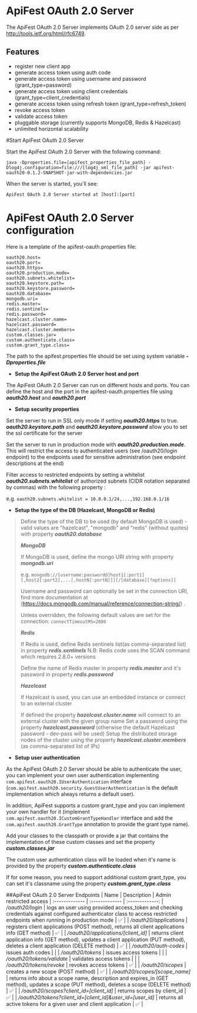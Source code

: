 # ApiFest OAuth 2.0 Server
The ApiFest OAuth 2.0 Server implements OAuth 2.0 server side as per http://tools.ietf.org/html/rfc6749.

## Features
- register new client app
- generate access token using auth code
- generate access token using username and password (grant_type=password)
- generate access token using client credentials (grant_type=client_credentials)
- generate access token using refresh token (grant_type=refresh_token)
- revoke access token
- validate access token
- pluggable storage (currently supports MongoDB, Redis & Hazelcast)
- unlimited horizontal scalability


#Start ApiFest OAuth 2.0 Server

Start the ApiFest OAuth 2.0 Server with the following command:

```
java -Dproperties.file=[apifest_properties_file_path] -Dlog4j.configuration=file:///[log4j_xml_file_path] -jar apifest-oauth20-0.1.2-SNAPSHOT-jar-with-dependencies.jar
```

When the server is started, you'll see:
```
ApiFest OAuth 2.0 Server started at [host]:[port]
```

# ApiFest OAuth 2.0 Server configuration

Here is a template of the apifest-oauth.properties file:
```
oauth20.host=  
oauth20.port=  
oauth20.https=  
oauth20.production.mode=  
oauth20.subnets.whitelist=  
oauth20.keystore.path=  
oauth20.keystore.password=  
oauth20.database=  
mongodb.uri=
redis.master=
redis.sentinels=
redis.password=
hazelcast.cluster.name=  
hazelcast.password=  
hazelcast.cluster.members=  
custom.classes.jar=  
custom.authenticate.class=
custom.grant_type.class=
```

The path to the apifest.properties file should be set using system variable ***-Dproperties.file***  

* **Setup the ApiFest OAuth 2.0 Server host and port**

The ApiFest OAuth 2.0 Server can run on different hosts and ports.
You can define the host and the port in the apifest-oauth.properties file using ***oauth20.host*** and ***oauth20.port***

* **Setup security properties**

Set the server to run in SSL only mode if setting ***oauth20.https*** to true. ***oauth20.keystore.path*** and ***oauth20.keystore.password*** allow you to set the ssl certificate for the server

Set the server to run in production mode with ***oauth20.production.mode***. This will restrict the access to authenticated users (see /oauth20/login endpoint) to the endpoints used for sensitive administration (see endpoint descriptions at the end)

Filter access to restricted endpoints by setting a whitelist ***oauth20.subnets.whitelist*** of authorized subnets (CIDR notation separated by commas) with the following property :

e.g. ```oauth20.subnets.whitelist = 10.0.0.1/24,...,192.168.0.1/16```

* **Setup the type of the DB (Hazelcast, MongoDB or Redis)**
>
>Define the type of the DB to be used (by default MongoDB is used) - valid values are "hazelcast", "mongodb" and "redis" (without quotes) with property ***oauth20.database***
>
> ***MongoDB***
>
>If MongoDB is used, define the mongo URI string with property ***mongodb.uri***
>
>e.g. ```mongodb://[username:password@]host1[:port1][,host2[:port2],...[,hostN[:portN]]][/[database][?options]]```
>
>Username and password can optionally be set in the connection URI, find more documentation at (https://docs.mongodb.com/manual/reference/connection-string/) .
>
>Unless overridden, the following default values are set for the connection: ```connectTimeoutMS=2000```  
>
> ***Redis***
>
>If Redis is used, define Redis sentinels list(as comma-separated list) in property ***redis.sentinels***
>N.B: Redis code uses the SCAN command which requires 2.8.0+ versions
>
>Define the name of Redis master in property ***redis.master*** and it's password in property ***redis.password***
>
> ***Hazelcast***
>
> If Hazelcast is used, you can use an embedded instance or connect to an external cluster
>
> If defined the property ***hazelcast.cluster.name*** will connect to an external cluster with the given group name
> Set a password using the property ***hazelcast.password*** (otherwise the default Hazelcast password - dev-pass will be used)
> Setup the distributed storage nodes of the cluster using the property ***hazelcast.cluster.members*** (as comma-separated list of IPs)

* **Setup user authentication**

As the ApiFest OAuth 2.0 Server should be able to authenticate the user, you can implement your own user authentication implementing ```com.apifest.oauth20.IUserAuthentication``` interface (```com.apifest.oauth20.security.GuestUserAuthentication``` is the default implementation which always returns a default user).

In addition, ApiFest supports a custom grant_type and you can implement your own handler for it (implement ```com.apifest.oauth20.ICustomGrantTypeHandler``` interface and add the ```com.apifest.oauth20.GrantType``` annotation to provide the grant type name).

Add your classes to the classpath or provide a jar that contains the implementation of these custom classes and set the property ***custom.classes.jar***

The custom user authentication class will be loaded when it's name is provided by the property ***custom.authenticate.class***

If for some reason, you need to support additional custom grant_type, you can set it's classname using the property ***custom.grant_type.class***

##ApiFest OAuth 2.0 Server Endpoints
| Name | Description | Admin restricted access |
:------------- | :------------- | :-------------:
| */oauth20/login* | logs an user using provided access_token and checking credentials against configured authenticator class to access restricted endpoints when running in production mode | :white_check_mark: |
| */oauth20/applications* | registers client applications (POST method), returns all client applications info (GET method) | :white_check_mark: |
| */oauth20/applications/[client_id]* | returns client application info (GET method), updates a client application (PUT method), deletes a client application (DELETE method) | :white_check_mark: |
| */oauth20/auth-codes* | issues auth codes |  |
| */oauth20/tokens* | issues access tokens |  |
| */oauth20/tokens/validate* | validates access tokens |  |
| */oauth20/tokens/revoke* | revokes access tokens | :white_check_mark: |
| */oauth20/scopes* | creates a new scope (POST method) | :white_check_mark: |
| */oauth20/scopes/[scope_name]* | returns info about a scope name, description and expires_in (GET method), updates a scope (PUT method), deletes a scope (DELETE method) | :white_check_mark: |
| */oauth20/scopes?client_id=[client_id]* | returns scopes by client_id | :white_check_mark: |
| */oauth20/tokens?client_id=[client_id]&user_id=[user_id]* | returns all active tokens for a given user and client application | :white_check_mark: |
